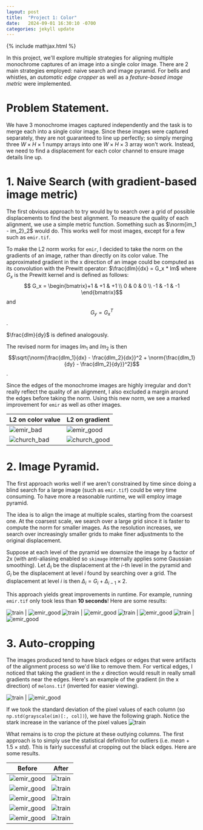 ```yaml
---
layout: post
title:  "Project 1: Color"
date:   2024-09-01 16:30:10 -0700
categories: jekyll update
---
```

{% include mathjax.html %}
$$\newcommand{\norm}[1]{\left\lVert#1\right\rVert}$$

In this project, we'll explore multiple strategies for aligning multiple monochrome captures of an image into a single color image. There are 2 main strategies employed: naive search and image pyramid. For bells and whistles, an *automatic edge cropper* as well as a *feature-based image metric* were implemented. 

# Problem Statement.

We have 3 monochrome images captured independently and the task is to merge each into a single color image. Since these images were captured separately, they are not guaranteed to line up perfectly; so simply merging three $W\times H\times1$ numpy arrays into one $W\times H\times3$ array won't work. Instead, we need to find a displacement for each color channel to ensure image details line up.

# 1. Naive Search (with gradient-based image metric)

The first obvious approach to try would by to search over a grid of possible displacements to find the best alignment. To measure the quality of each alignment, we use a simple metric function. Something such as $\norm{im_1 - im_2}_2$ would do. This works well for most images, except for a few such as `emir.tif`. 

To make the L2 norm works for `emir`, I decided to take the norm on the gradients of an image, rather than directly on its color value. The approximated gradient in the x direction of an image could be computed as its convolution with the Prewitt operator: $\frac{dIm}{dx} = G_x * Im$ where $G_x$ is the Prewitt kernel and is defined as follows:
$$ G_x = \begin{bmatrix}+1 & +1 & +1 \\ 0 & 0 & 0 \\ -1 & -1 & -1 \end{bmatrix}$$ and $$ G_y = G_x^{T} $$. 

$\frac{dIm}{dy}$ is defined analogously.

The revised norm for images $Im_1$ and $Im_2$ is then $$\sqrt{\norm{\frac{dIm_1}{dx} - \frac{dIm_2}{dx}}^2 + \norm{\frac{dIm_1}{dy} - \frac{dIm_2}{dy}}^2}$$. 

Since the edges of the monochrome images are highly irregular and don't really reflect the quality of an alignment, I also excluded a margin around the edges before taking the norm. Using this new norm, we see a marked improvement for `emir` as well as other images.

| L2 on color value | L2 on gradient
| ------------------| ---------------
| ![emir_bad]({{site.baseurl}}/assets/project1/output/naive_l2_out_emir.tif.jpg ) | ![emir_good]({{site.baseurl}}/assets/project1/output/out_emir.tif.jpg ) 
| ![church_bad]({{site.baseurl}}/assets/project1/output/naive_l2_out_church.tif.jpg ) | ![church_good]({{site.baseurl}}/assets/project1/output/out_church.tif.jpg ) 

# 2. Image Pyramid.

The first approach works well if we aren't constrained by time since doing a blind search for a large image (such as `emir.tif`) could be very time consuming. To have more a reasonable runtime, we will employ image pyramid. 

The idea is to align the image at multiple scales, starting from the coarsest one. At the coarsest scale, we search over a large grid since it is faster to compute the norm for smaller images. As the resolution increases, we search over increasingly smaller grids to make finer adjustments to the original displacement. 

Suppose at each level of the pyramid we downsize the image by a factor of 2x (with anti-aliasing enabled so `skimage` internally applies some Gaussian smoothing). Let $\Delta_i$ be the displacement at the $i$-th level in the pyramid and $G_i$ be the displacement at level $i$ found by searching over a grid. The displacement at level $i$ is then $\Delta_i = G_i + \Delta_{i-1} \times 2$. 

This approach yields great improvements in runtime. For example, running `emir.tif` only took less than **10 seconds**! Here are some results:

![train]({{site.baseurl}}/assets/project1/output/out_train.tif.jpg ) | ![emir_good]({{site.baseurl}}/assets/project1/output/out_sculpture.tif.jpg ) 
![train]({{site.baseurl}}/assets/project1/output/out_icon.tif.jpg ) | ![emir_good]({{site.baseurl}}/assets/project1/output/out_church.tif.jpg ) 
![train]({{site.baseurl}}/assets/project1/output/out_lady.tif.jpg ) | ![emir_good]({{site.baseurl}}/assets/project1/output/out_harvesters.tif.jpg ) 
![train]({{site.baseurl}}/assets/project1/output/out_monastery.jpg.jpg ) | ![emir_good]({{site.baseurl}}/assets/project1/output/out_cathedral.jpg.jpg ) 

# 3. Auto-cropping

The images produced tend to have black edges or edges that were artifacts of the alignment process so we'd like to remove them. For vertical edges, I noticed that taking the gradient in the $x$ direction would result in really small gradients near the edges. Here's an example of the gradient (in the x direction) of `melons.tif` (inverted for easier viewing).

![train]({{site.baseurl}}/assets/project1/output/gradx_.jpg ) | ![emir_good]({{site.baseurl}}/assets/project1/output/out_melons.tif.jpg ) 

If we took the standard deviation of the pixel values of each column (so `np.std(grayscale(im)[:, col])`), we have the following graph. Notice the stark increase in the variance of the pixel values 
![train]({{site.baseurl}}/assets/project1/output/myplot.png)

What remains is to crop the picture at these outlying columns. The first approach is to simply use the statistical definition for outliers (i.e. $mean + 1.5\times std$). This is fairly successful at cropping out the black edges. Here are some results.


| **Before** | **After**
|----------|-----------
|  ![emir_good]({{site.baseurl}}/assets/project1/output/out_melons.tif.jpg ) | ![train]({{site.baseurl}}/assets/project1/output/cropped_out_melons.tif.jpg ) 
| ![emir_good]({{site.baseurl}}/assets/project1/output/out_train.tif.jpg ) | ![train]({{site.baseurl}}/assets/project1/output/cropped_out_train.tif.jpg )  
| ![emir_good]({{site.baseurl}}/assets/project1/output/out_icon.tif.jpg ) | ![train]({{site.baseurl}}/assets/project1/output/cropped_out_icon.tif.jpg )   
| ![emir_good]({{site.baseurl}}/assets/project1/output/out_harvesters.tif.jpg ) | ![train]({{site.baseurl}}/assets/project1/output/cropped_out_harvesters.tif.jpg )   
| ![emir_good]({{site.baseurl}}/assets/project1/output/out_self_portrait.tif.jpg ) | ![train]({{site.baseurl}}/assets/project1/output/cropped_out_self_portrait.tif.jpg )   

